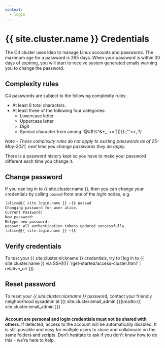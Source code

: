 ```yaml
---
context:
  - login
---
```


<!-- markdownlint-disable-file MD034 -->

# {{ site.cluster.name }} Credentials

The C4 cluster uses ldap to manage Linux accounts and passwords. The maximum age for a password is 365 days. When your password is within 30 days of expiring, you will start to receive system generated emails warning you to change the password.

## Complexity rules

C4 passwords are subject to the following complexity rules:

- At least 8 total characters.
- At least three of the following four categories:
  - Lowercase letter
  - Uppercase letter
  - Digit
  - Special character from among !@#$%^&*_-+=`|\(){}:;"'<>,.?/

*Note - These complexity rules do not apply to existing passwords as of 25-May-2021, next time you change passwords they do apply.*

There is a password history kept so you have to make your password different each time you change it.
## Change password

If you can log in to {{ site.cluster.name }}, then you can change your credentials by calling `passwd` from one of the _login_ nodes, e.g.

```sh
[alice@{{ site.login.name }} ~]$ passwd
Changing password for user alice.
Current Password:
New password: 
Retype new password: 
passwd: all authentication tokens updated successfully.
[alice@{{ site.login.name }} ~]$ 
```


## Verify credentials

To test your {{ site.cluster.nickname }} credentials, try to [log in to {{ site.cluster.name }} via SSH]({{ '/get-started/access-cluster.html' | relative_url }}).  


## Reset password

To reset your _{{ site.cluster.nickname }}_ password, contact your friendly neighborhood sysadmin at [{{ site.cluster.email_admin }}](mailto:{{ site.cluster.email_admin }})

<div class="alert alert-danger" role="alert" style="margin-top: 3ex">
<strong>Account are personal and login credentials must not be shared with others</strong>. If detected, access to the account will be automatically disabled.  It is still possible and easy for multiple users to share and collaborate on the same folders and scripts.  Don't hesitate to ask if you don't know how to do this - we're here to help.
</div>


[RBVI Kerberos web interface]: https://www.cgl.ucsf.edu/admin/chpass.py
[UCSF Enterprise Password Standard]: https://wiki.library.ucsf.edu/pages/viewpage.action?spaceKey=ITSI&title=Unified+UCSF+Enterprise+Password+Standard
